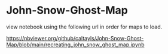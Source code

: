 # John-Snow-Ghost-Map

view notebook using the following url in order for maps to load.

https://nbviewer.org/github/caltayls/John-Snow-Ghost-Map/blob/main/recreating_john_snow_ghost_map.ipynb